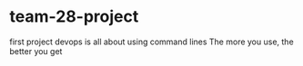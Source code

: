 # team-28-project
first project
devops is all about using command lines
The more you use, the better you get
